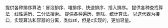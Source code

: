 提供各种排序算法：冒泡排序、堆排序、快速排序、插入排序。
提供各种查找算法：线性遍历、二分法搜索。
提供各种遍历、删除、统计算法。
以迭代器为接口，实现算法和容器的分离，类似stl，但是c实现的，更加轻量。